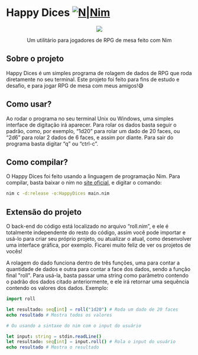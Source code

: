 
# Happy Dices [![N|Nim](https://beeimg.com/images/d38998082823.png)](https://nim-lang.org/)
<div align="center">
    <img src="https://beeimg.com/images/l28744908623.png">
    <p>Um utilitário para jogadores de RPG de mesa feito com Nim</p>
</div>

## Sobre o projeto
Happy Dices é um simples programa de rolagem de dados de RPG que roda diretamente no seu terminal. Este projeto foi feito para fins de estudo e desafio, e para jogar RPG de mesa com meus amigos!😅

## Como usar?
Ao rodar o programa no seu terminal Unix ou Windows, uma simples interface de digitação irá aparecer. Para rolar os dados basta seguir o padrão, como, por exemplo, “1d20” para rolar um dado de 20 faces, ou “2d6” para rolar 2 dados de 6 faces, e assim por diante. Para sair do programa basta digitar “q” ou “ctrl-c”.

## Como compilar?
O Happy Dices foi feito usando a linguagem de programação Nim. Para compilar, basta baixar o nim no [site oficial](https://nim-lang.org/), e digitar o comando:
```sh
nim c -d:release -o:HappyDices main.nim
```

## Extensão do projeto
O back-end do código está localizado no arquivo “roll.nim”, e ele é totalmente independente do resto do código, assim você pode importar e usá-lo para criar seu próprio projeto, ou atualizar o atual, como desenvolver uma interface gráfica, por exemplo. Ficarei muito feliz de ver os projetos de vocês!

A rolagem do dado funciona dentro de três funções, uma para contar a quantidade de dados e outra para contar a face dos dados, sendo a função final "roll". Para usá-la, basta passar uma string como parâmetro contendo o padrão dos dados citado anteriormente, e ele irá retornar uma sequência contendo os valores dos dados. Exemplo:

```nim
import roll

let resultado: seq[int] = roll("1d20") # Roda um dado de 20 faces
echo resultado # Mostra todos os valores

# Ou usando a sintaxe do nim com o input do usuário

let input: string = stdin.readLine()
let resultado: seq[int] = input.roll() # Rola o input do usuário
echo resultado # Mostra o resultado

```
